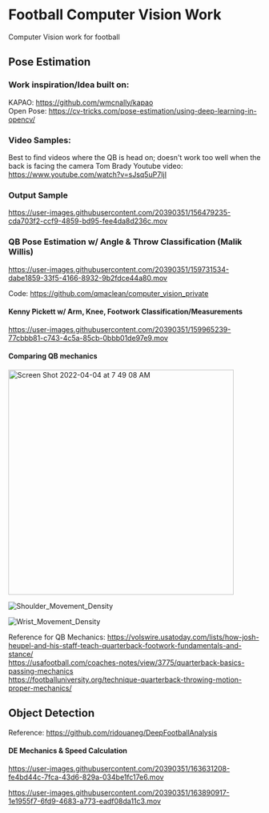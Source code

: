# Football Computer Vision Work
Computer Vision work for football

## Pose Estimation

### Work inspiration/Idea built on:
KAPAO: https://github.com/wmcnally/kapao \
Open Pose: https://cv-tricks.com/pose-estimation/using-deep-learning-in-opencv/

### Video Samples:
Best to find videos where the QB is head on; doesn't work too well when the back is facing the camera
Tom Brady Youtube video: https://www.youtube.com/watch?v=sJsq5uP7IjI 

### Output Sample

https://user-images.githubusercontent.com/20390351/156479235-cda703f2-ccf9-4859-bd95-fee4da8d236c.mov

### QB Pose Estimation w/ Angle & Throw Classification (Malik Willis)
https://user-images.githubusercontent.com/20390351/159731534-dabe1859-33f5-4166-8932-9b2fdce44a80.mov

Code: https://github.com/qmaclean/computer_vision_private


#### Kenny Pickett w/ Arm, Knee, Footwork Classification/Measurements
https://user-images.githubusercontent.com/20390351/159965239-77cbbb81-c743-4c5a-85cb-0bbb01de97e9.mov

#### Comparing QB mechanics
<img width="450" alt="Screen Shot 2022-04-04 at 7 49 08 AM" src="https://user-images.githubusercontent.com/20390351/161604392-99a3b3fd-964e-4dc1-88f5-a14da7e03e5e.png">

![Shoulder_Movement_Density](https://user-images.githubusercontent.com/20390351/161604414-311807bb-b623-41b7-a479-9b1576dfa540.png)

![Wrist_Movement_Density](https://user-images.githubusercontent.com/20390351/161604442-47aa70d1-a9f3-4909-a342-b119da86fb47.png)


Reference for QB Mechanics:
https://volswire.usatoday.com/lists/how-josh-heupel-and-his-staff-teach-quarterback-footwork-fundamentals-and-stance/ \
https://usafootball.com/coaches-notes/view/3775/quarterback-basics-passing-mechanics \
https://footballuniversity.org/technique-quarterback-throwing-motion-proper-mechanics/

## Object Detection
Reference: https://github.com/ridouaneg/DeepFootballAnalysis

#### DE Mechanics & Speed Calculation
https://user-images.githubusercontent.com/20390351/163631208-fe4bd44c-7fca-43d6-829a-034be1fc17e6.mov

https://user-images.githubusercontent.com/20390351/163890917-1e1955f7-6fd9-4683-a773-eadf08da11c3.mov








